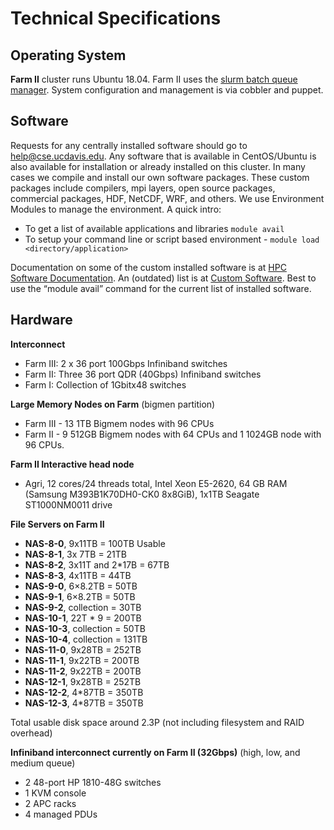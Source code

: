 # Technical Specifications

## Operating System

**Farm II** cluster runs Ubuntu 18.04. Farm II uses the [slurm batch queue manager](./jobs_with_slurm/slurm_intro.md). System configuration and management is via cobbler and puppet.

[todo]: <> (Cobbler and puppet, any docs for cobbler and puppet?)

## Software

Requests for any centrally installed software should go to help@cse.ucdavis.edu. Any software that is available in CentOS/Ubuntu is also available for installation or already installed on this cluster. In many cases we compile and install our own software packages. These custom packages include compilers, mpi layers, open source packages, commercial packages, HDF, NetCDF, WRF, and others. We use Environment Modules to manage the environment. A quick intro:

- To get a list of available applications and libraries `module avail`
- To setup your command line or script based environment - `module load <directory/application>`

Documentation on some of the custom installed software is at [HPC Software Documentation](https://wiki.cse.ucdavis.edu/support:hpc). An (outdated) list is at [Custom Software](https://wiki.cse.ucdavis.edu/support:hpc:software). Best to use the “module avail” command for the current list of installed software.

[todo]: <> (New link once software packages documentation is ready, talk about what we want to keep)

## Hardware

**Interconnect**

- Farm III: 2 x 36 port 100Gbps Infiniband switches
- Farm II: Three 36 port QDR (40Gbps) Infiniband switches
- Farm I: Collection of 1Gbitx48 switches

**Large Memory Nodes on Farm** (bigmen partition)

- Farm III - 13 1TB Bigmem nodes with 96 CPUs
- Farm II - 9 512GB Bigmem nodes with 64 CPUs and 1 1024GB node with 96 CPUs.

**Farm II Interactive head node**

- Agri, 12 cores/24 threads total, Intel Xeon E5-2620, 64 GB RAM (Samsung M393B1K70DH0-CK0 8x8GiB), 1x1TB Seagate ST1000NM0011 drive

**File Servers on Farm II**

- **NAS-8-0**, 9x11TB = 100TB Usable
- **NAS-8-1**, 3x 7TB = 21TB
- **NAS-8-2**, 3x11T and 2*17B = 67TB
- **NAS-8-3**, 4x11TB = 44TB
- **NAS-9-0**, 6×8.2TB = 50TB
- **NAS-9-1**, 6×8.2TB = 50TB
- **NAS-9-2**, collection = 30TB
- **NAS-10-1**, 22T * 9 = 200TB
- **NAS-10-3**, collection = 50TB
- **NAS-10-4**, collection = 131TB
- **NAS-11-0**, 9x28TB = 252TB
- **NAS-11-1**, 9x22TB = 200TB
- **NAS-11-2**, 9x22TB = 200TB
- **NAS-12-1**, 9x28TB = 252TB
- **NAS-12-2**, 4*87TB = 350TB
- **NAS-12-3**, 4*87TB = 350TB

Total usable disk space around 2.3P (not including filesystem and RAID overhead)

[todo/question]: <> (what is raid? why do need to specify it?)

**Infiniband interconnect currently on Farm II (32Gbps)** (high, low, and medium queue)

- 2 48-port HP 1810-48G switches
- 1 KVM console
- 2 APC racks
- 4 managed PDUs
